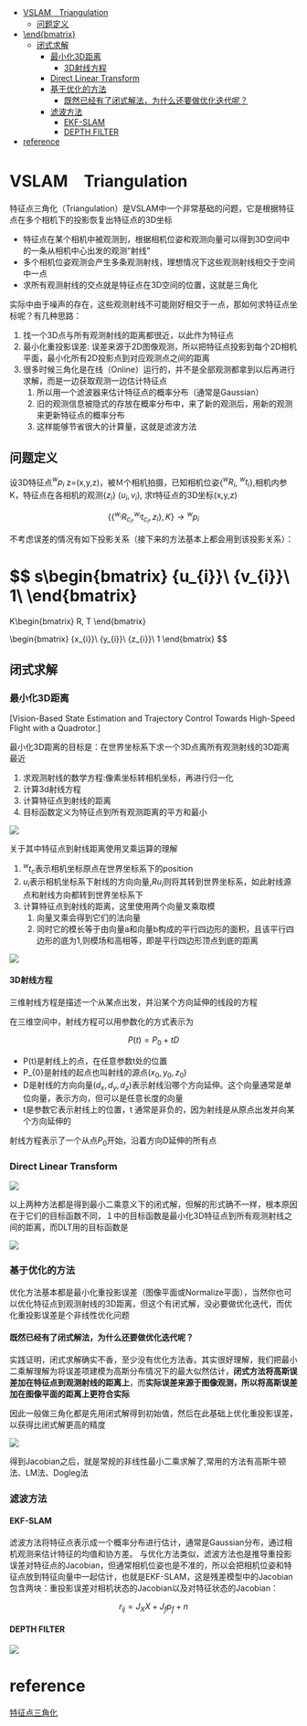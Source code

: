 - [VSLAM　Triangulation](#vslamtriangulation)
  - [问题定义](#问题定义)
- [\\end{bmatrix}](#endbmatrix)
  - [闭式求解](#闭式求解)
    - [最小化3D距离](#最小化3d距离)
      - [3D射线方程](#3d射线方程)
    - [Direct Linear Transform](#direct-linear-transform)
    - [基于优化的方法](#基于优化的方法)
      - [既然已经有了闭式解法，为什么还要做优化迭代呢？](#既然已经有了闭式解法为什么还要做优化迭代呢)
    - [滤波方法](#滤波方法)
      - [EKF-SLAM](#ekf-slam)
      - [DEPTH FILTER](#depth-filter)
- [reference](#reference)

# VSLAM　Triangulation

特征点三角化（Triangulation）是VSLAM中一个非常基础的问题，它是根据特征点在多个相机下的投影恢复出特征点的3D坐标

- 特征点在某个相机中被观测到，根据相机位姿和观测向量可以得到3D空间中的一条从相机中心出发的观测“射线”
- 多个相机位姿观测会产生多条观测射线，理想情况下这些观测射线相交于空间中一点
- 求所有观测射线的交点就是特征点在3D空间的位置，这就是三角化

实际中由于噪声的存在，这些观测射线不可能刚好相交于一点，那如何求特征点坐标呢？有几种思路：

1. 找一个3D点与所有观测射线的距离都很近，以此作为特征点
2. 最小化重投影误差: 误差来源于2D图像观测，所以把特征点投影到每个2D相机平面，最小化所有2D投影点到对应观测点之间的距离
3. 很多时候三角化是在线（Online）运行的，并不是全部观测都拿到以后再进行求解，而是一边获取观测一边估计特征点
   1. 所以用一个滤波器来估计特征点的概率分布（通常是Gaussian）
   2. 旧的观测信息被隐式的存放在概率分布中，来了新的观测后，用新的观测来更新特征点的概率分布
   3. 这样能够节省很大的计算量，这就是滤波方法

## 问题定义

设3D特征点$^{w}p_i$ z=(x,y,z)，被Ｍ个相机拍摄，已知相机位姿{$^{w}R_i$, $^{w}t_i$},相机内参K，特征点在各相机的观测{$z_i$} $(u_i,v_i)$, 求t特征点的3D坐标(x,y,z)

$$
\{\{^{w_i}R_{c_i},^{w_i}t_{c_i},z_{i}\},K\} \rightarrow {^{w}p_i}
$$

不考虑误差的情况有如下投影关系（接下来的方法基本上都会用到该投影关系）：

$$
s\begin{bmatrix}
    {u_{i}}\\
    {v_{i}}\\
    1\\
\end{bmatrix}
=
K\begin{bmatrix}
    R, T
\end{bmatrix}

\begin{bmatrix}
    {x_{i}}\\
    {y_{i}}\\
    {z_{i}}\\
    1
\end{bmatrix}
$$

## 闭式求解

### 最小化3D距离

[Vision-Based State Estimation and Trajectory Control Towards High-Speed Flight with a Quadrotor.]

最小化3D距离的目标是：在世界坐标系下求一个3D点离所有观测射线的3D距离最近

1. 求观测射线的数学方程:像素坐标转相机坐标，再进行归一化
2. 计算3d射线方程
3. 计算特征点到射线的距离
4. 目标函数定义为特征点到所有观测距离的平方和最小

![](./img/vslam中的特征点三角化/img1.png)

关于其中特征点到射线距离使用叉乘运算的理解

1. $^{w}t_{c}$表示相机坐标原点在世界坐标系下的position
2. ${u_{i}}$表示相机坐标系下射线的方向向量,$R{u_{i}}$则将其转到世界坐标系，如此射线源点和射线方向都转到世界坐标系下
3. 计算特征点到射线的距离，这里使用两个向量叉乘取模
   1. 向量叉乘会得到它们的法向量
   2. 同时它的模长等于由向量a和向量b构成的平行四边形的面积，且该平行四边形的底为1,则模场和高相等，即是平行四边形顶点到底的距离

![](./img/vslam中的特征点三角化/img2.png)

#### 3D射线方程

三维射线方程是描述一个从某点出发，并沿某个方向延伸的线段的方程

在三维空间中，射线方程可以用参数化的方式表示为

$$
P(t)=P_0+tD
$$

- P(t)是射线上的点，在任意参数t处的位置
- P_{0}是射线的起点也叫射线的源点$(x_0,y_0,z_0)$
- D是射线的方向向量$(d_x,d_y,d_z)$表示射线沿哪个方向延伸。这个向量通常是单位向量，表示方向，但可以是任意长度的向量
- t是参数它表示射线上的位置，t 通常是非负的，因为射线是从原点出发并向某个方向延伸的

射线方程表示了一个从点$P_0$开始，沿着方向D延伸的所有点

### Direct Linear Transform

![](./img/vslam中的特征点三角化/img3.png)

以上两种方法都是得到最小二乘意义下的闭式解，但解的形式确不一样，根本原因在于它们的目标函数不同，１中的目标函数是最小化3D特征点到所有观测射线之间的距离，而DLT用的目标函数是

![](./img/vslam中的特征点三角化/img4.png)

### 基于优化的方法

优化方法基本都是最小化重投影误差（图像平面或Normalize平面），当然你也可以优化特征点到观测射线的3D距离，但这个有闭式解，没必要做优化迭代，而优化重投影误差是个非线性优化问题

#### 既然已经有了闭式解法，为什么还要做优化迭代呢？

实践证明，闭式求解确实不香，至少没有优化方法香。其实很好理解，我们把最小二乘解理解为将误差项建模为高斯分布情况下的最大似然估计，**闭式方法将高斯误差加在特征点到观测射线的距离上**，而**实际误差来源于图像观测，所以将高斯误差加在图像平面的距离上更符合实际**

因此一般做三角化都是先用闭式解得到初始值，然后在此基础上优化重投影误差，以获得比闭式解更高的精度

![](./img/vslam中的特征点三角化/img5.png)

得到Jacobian之后，就是常规的非线性最小二乘求解了,常用的方法有高斯牛顿法、LM法、Dogleg法

### 滤波方法

#### EKF-SLAM

滤波方法将特征点表示成一个概率分布进行估计，通常是Gaussian分布，通过相机观测来估计特征的均值和协方差。 与优化方法类似，滤波方法也是推导重投影误差对特征点的Jacobian，但通常相机位姿也是不准的，所以会把相机位姿和特征点放到特征向量中一起估计，也就是EKF-SLAM，这是残差模型中的Jacobian包含两块：重投影误差对相机状态的Jacobian以及对特征状态的Jacobian：

$$
r_{ij}=J_{X}X+J_{f}p_{f}+n
$$

#### DEPTH FILTER

![](./img/vslam中的特征点三角化/img6.png)

# reference

[特征点三角化](https://zhuanlan.zhihu.com/p/103694374)
